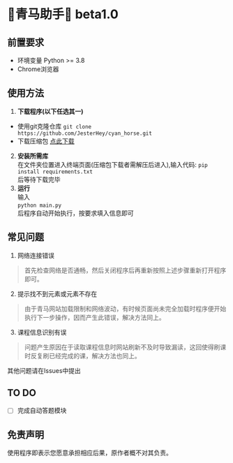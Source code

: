 #  🍏青马助手🐎 beta1.0
##  前置要求

 - 环境变量 Python >= 3.8
 - Chrome浏览器
## 使用方法  
1. __下载程序(以下任选其一)__
- 使用git克隆仓库
```git clone https://github.com/JesterHey/cyan_horse.git```
- 下载压缩包
[点此下载](https://github.com/JesterHey/cyan_horse/archive/refs/heads/main.zip)
2. __安装所需库__  
在文件夹位置进入终端页面(压缩包下载者需解压后进入),输入代码:
```pip install requirements.txt```  
后等待下载完毕
3. __运行__  
输入  
```python main.py```  
后程序自动开始执行，按要求填入信息即可
## 常见问题
1. 网络连接错误
> 首先检查网络是否通畅，然后关闭程序后再重新按照上述步骤重新打开程序即可。
2. 提示找不到元素或元素不存在
> 由于青马网站加载限制和网络波动，有时候页面尚未完全加载时程序便开始执行下一步操作，因而产生此错误，解决方法同上。
3. 课程信息识别有误
> 问题产生原因在于读取课程信息时网站刷新不及时导致漏读，这回使得刷课时反复刷已经完成的课，解决方法也同上。

其他问题请在Issues中提出

## TO DO
- [ ] 完成自动答题模块

## 免责声明
使用程序即表示您愿意承担相应后果，原作者概不对其负责。
